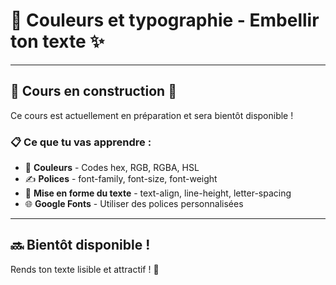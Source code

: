 # 🧱 Couleurs et typographie - Embellir ton texte ✨

---

## 🚧 Cours en construction 🚧

Ce cours est actuellement en préparation et sera bientôt disponible !

### 📋 Ce que tu vas apprendre :

- 🎨 **Couleurs** - Codes hex, RGB, RGBA, HSL
- ✍️ **Polices** - font-family, font-size, font-weight
- 📝 **Mise en forme du texte** - text-align, line-height, letter-spacing
- 🌐 **Google Fonts** - Utiliser des polices personnalisées

---

## 🔜 Bientôt disponible !

Rends ton texte lisible et attractif ! 🚀
